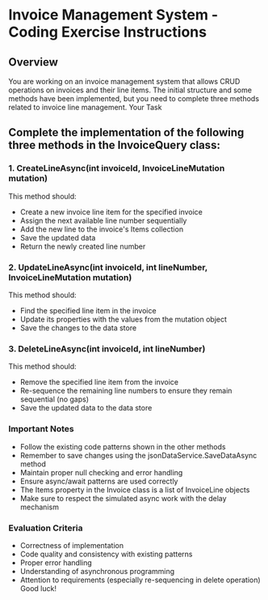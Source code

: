 # Invoice Management System - Coding Exercise Instructions
## Overview
You are working on an invoice management system that allows CRUD operations on invoices and their line items. The initial structure and some methods have been implemented, but you need to complete three methods related to invoice line management.
Your Task
## Complete the implementation of the following three methods in the InvoiceQuery class:
### 1. CreateLineAsync(int invoiceId, InvoiceLineMutation mutation)
This method should:
- Create a new invoice line item for the specified invoice
- Assign the next available line number sequentially
- Add the new line to the invoice's Items collection
- Save the updated data
- Return the newly created line number
### 2. UpdateLineAsync(int invoiceId, int lineNumber, InvoiceLineMutation mutation)
This method should:
- Find the specified line item in the invoice
- Update its properties with the values from the mutation object
- Save the changes to the data store
### 3. DeleteLineAsync(int invoiceId, int lineNumber)
This method should:
- Remove the specified line item from the invoice
- Re-sequence the remaining line numbers to ensure they remain sequential (no gaps)
- Save the updated data to the data store
### Important Notes
- Follow the existing code patterns shown in the other methods
- Remember to save changes using the jsonDataService.SaveDataAsync method
- Maintain proper null checking and error handling
- Ensure async/await patterns are used correctly
- The Items property in the Invoice class is a list of InvoiceLine objects
- Make sure to respect the simulated async work with the delay mechanism
### Evaluation Criteria
- Correctness of implementation
- Code quality and consistency with existing patterns
- Proper error handling
- Understanding of asynchronous programming
- Attention to requirements (especially re-sequencing in delete operation)
Good luck!
